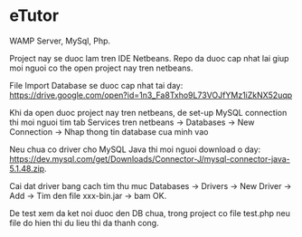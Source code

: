 # eTutor
WAMP Server, MySql, Php.

Project nay se duoc lam tren IDE Netbeans. Repo da duoc cap nhat lai giup moi nguoi co the open project nay tren netbeans.

File Import Database se duoc cap nhat tai day: https://drive.google.com/open?id=1n3_Fa8Txho9L73VOJfYMz1iZkNX52uqp

Khi da open duoc project nay tren netbeans, de set-up MySQL connection thi moi nguoi tim tab Services tren netbeans -> Databases -> New Connection -> Nhap thong tin database cua minh vao

Neu chua co driver cho MySQL Java thi moi nguoi download o day: https://dev.mysql.com/get/Downloads/Connector-J/mysql-connector-java-5.1.48.zip. 

Cai dat driver bang cach tim thu muc Databases -> Drivers -> New Driver -> Add -> Tim den file  xxx-bin.jar -> bam OK.

De test xem da ket noi duoc den DB chua, trong project co file test.php neu file do hien thi du lieu thi da thanh cong.
